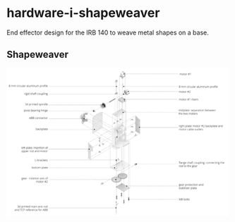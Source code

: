 # hardware-i-shapeweaver
End effector design for the IRB 140 to weave metal shapes on a base.
## **Shapeweaver**
![text](doc/exploaded-1.jpg)
